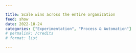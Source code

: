 ```yaml
---

title: Scale wins across the entire organization
feed: show
date: 2022-10-24
categories: ["Experimentation", "Process & Automation"]
# permalink: /credits
# format: list

---
```


